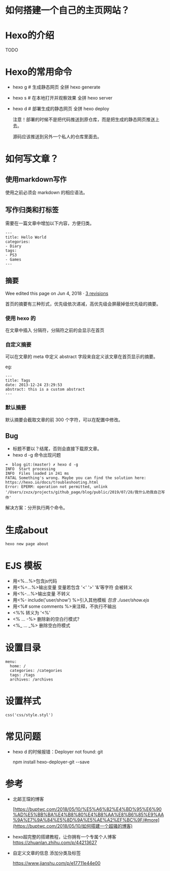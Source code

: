 # 如何搭建一个自己的主页网站？







# Hexo的介绍

TODO



# Hexo的常用命令

- hexo g  # 生成静态网页
  全拼 hexo generate
  
- hexo s    #  在本地打开并观察效果
  全拼 hexo server
  
- hexo d    # 部署生成的静态网页
  全拼 hexo deploy
  
  注意！部署的时候不是把代码推送到原仓库，而是把生成的静态网页推送上去。
  
  源码应该推送到另外一个私人的仓库里面去。


# 如何写文章？

## 使用markdown写作

使用之前必须会 markdown 的相应语法。



## 写作归类和打标签

需要在一篇文章中增加以下内容，方便归类。

```
---
title: Hello World
categories:
- Diary
tags:
- PS3
- Games
---
```



## 摘要

Wee edited this page on Jun 4, 2018 · [3 revisions](https://github.com/fi3ework/hexo-theme-archer/wiki/自定义文章在首页的摘要/_history)

首页的摘要有三种形式，优先级依次递减，高优先级会屏蔽掉低优先级的摘要。

### 使用 hexo 的 <!--more-->

在文章中插入<!--more--> 分隔符，分隔符之前的会显示在首页

### 自定义摘要

可以在文章的 meta 中定义 abstract 字段来自定义该文章在首页显示的摘要。

eg:

```
---
title: Tags
date: 2013-12-24 23:29:53
abstract: this is a custom abstract
---
```

### 默认摘要

默认摘要会截取文章的前 300 个字符，可以在配置中修改。





## Bug

- 标题不要以？结尾，否则会直接下载原文章。
- hexo d -g 命令出现问题

```
➜  blog git:(master) ✗ hexo d -g
INFO  Start processing
INFO  Files loaded in 241 ms
FATAL Something's wrong. Maybe you can find the solution here: https://hexo.io/docs/troubleshooting.html
Error: EPERM: operation not permitted, unlink '/Users/zxzx/projects/github_page/blog/public/2019/07/28/我什么劝我自己写作'
```

解决方案：分开执行两个命令。





# 生成about

```reStructuredText
hexo new page about
```



# EJS 模板

- 用<%...%>包含js代码
- 用<%=...%>输出变量 变量若包含 '<' '>' '&'等字符 会被转义
- 用<%-...%>输出变量 不转义
- 用<%- include('user/show') %>引入其他模板 *包含 ./user/show.ejs*
- 用<%# some comments %>来注释，不执行不输出
- <%% 转义为 '<%'
- <% ... -%> 删除新的空白行模式?
- <%_ ... _%> 删除空白符模式



# 设置目录

```
menu:  
  home: /  
  categories: /categories  
  tags: /tags  
  archives: /archives
```



# 设置样式

```
css('css/style.styl')
```



# 常见问题

- hexo d 的时候报错：Deployer not found: git

  npm install hexo-deployer-git --save



# 参考

- 北邮王琛的博客

  [https://buptwc.com/2018/05/10/%E5%A6%82%E4%BD%95%E6%90%AD%E5%BB%BA%E4%B8%80%E4%B8%AA%E8%B6%85%E9%AA%9A%E7%9A%84%E5%8D%9A%E5%AE%A2%EF%BC%9F/#more](https://buptwc.com/2018/05/10/如何搭建一个超骚的博客)

- hexo超完整的搭建教程，让你拥有一个专属个人博客
  https://zhuanlan.zhihu.com/p/44213627

- 自定义文章的信息 添加分类及标签

  https://www.jianshu.com/p/e17711e44e00

